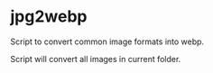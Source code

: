 # jpg2webp
Script to convert common image formats into webp.

Script will convert all images in current folder. 
